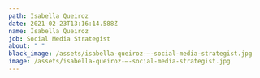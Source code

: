 ```yaml
---
path: Isabella Queiroz
date: 2021-02-23T13:16:14.588Z
name: Isabella Queiroz
job: Social Media Strategist
about: " "
black_image: /assets/isabella-queiroz-–-social-media-strategist.jpg
image: /assets/isabella-queiroz-–-social-media-strategist.jpg
---
```


